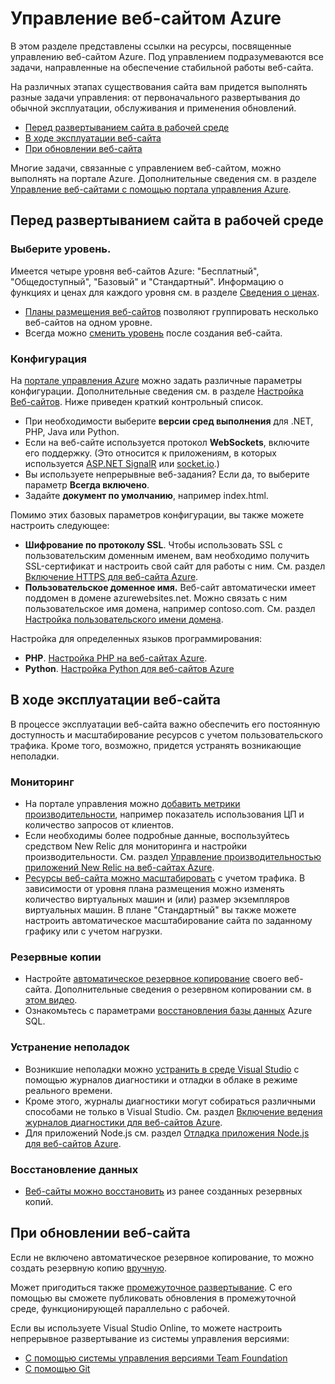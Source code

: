 ﻿<properties title="Manage an Azure website" pageTitle="Управление веб-сайтом Azure" description="Links to resources for managing a Microsoft Azure website." services="web-sites" solutions="web" documentationCenter="" authors="mwasson" videoId="" scriptId="" manager="wpickett" />

<tags ms.service="web-sites" ms.workload="web" ms.tgt_pltfrm="na" ms.devlang="na" ms.topic="article" ms.date="09/16/2014" ms.author="mwasson" />

# Управление веб-сайтом Azure

В этом разделе представлены ссылки на ресурсы, посвященные управлению веб-сайтом Azure. Под управлением подразумеваются все задачи, направленные на обеспечение стабильной работы веб-сайта. 

На различных этапах существования сайта вам придется выполнять разные задачи управления: от первоначального развертывания до обычной эксплуатации, обслуживания и применения обновлений.

- [Перед развертыванием сайта в рабочей среде]
- [В ходе эксплуатации веб-сайта]
- [При обновлении веб-сайта]

Многие задачи, связанные с управлением веб-сайтом, можно выполнять на портале Azure. Дополнительные сведения см. в разделе [Управление веб-сайтами с помощью портала управления Azure](http://azure.microsoft.com/ru-ru/documentation/articles/web-sites-manage/).

## Перед развертыванием сайта в рабочей среде

### Выберите уровень.

Имеется четыре уровня веб-сайтов Azure: "Бесплатный", "Общедоступный", "Базовый" и "Стандартный". Информацию о функциях и ценах для каждого уровня см. в разделе [Сведения о ценах](http://azure.microsoft.com/ru-ru/pricing/details/websites/). 

- [Планы размещения веб-сайтов](http://azure.microsoft.com/ru-ru/documentation/articles/azure-web-sites-web-hosting-plans-in-depth-overview) позволяют группировать несколько веб-сайтов на одном уровне.
- Всегда можно [сменить уровень](http://azure.microsoft.com/ru-ru/documentation/articles/web-sites-scale/) после создания веб-сайта.

### Конфигурация

На [портале управления Azure](https://manage.windowsazure.com/) можно задать различные параметры конфигурации. Дополнительные сведения см. в разделе [Настройка Веб-сайтов](http://azure.microsoft.com/ru-ru/documentation/articles/web-sites-configure/). Ниже приведен краткий контрольный список.

- При необходимости выберите **версии сред выполнения** для .NET, PHP, Java или Python.
- Если на веб-сайте используется протокол **WebSockets**, включите его поддержку. (Это относится к приложениям, в которых используется [ASP.NET SignalR](http://www.asp.net/signalr) или [socket.io](http://azure.microsoft.com/ru-ru/documentation/articles/web-sites-nodejs-chat-app-socketio/).)
- Вы используете непрерывные веб-задания? Если да, то выберите параметр **Всегда включено**.
- Задайте **документ по умолчанию**, например index.html.

Помимо этих базовых параметров конфигурации, вы также можете настроить следующее:

- **Шифрование по протоколу SSL**. Чтобы использовать SSL с пользовательским доменным именем, вам необходимо получить SSL-сертификат и настроить свой сайт для работы с ним. См. раздел [Включение HTTPS для веб-сайта Azure](http://azure.microsoft.com/ru-ru/documentation/articles/web-sites-configure-ssl-certificate/).
- **Пользовательское доменное имя.** Веб-сайт автоматически имеет поддомен в домене azurewebsites.net. Можно связать с ним пользовательское имя домена, например contoso.com. См. раздел [Настройка пользовательского имени домена](http://azure.microsoft.com/ru-ru/documentation/articles/web-sites-custom-domain-name/).

Настройка для определенных языков программирования:

- **PHP**. [Настройка PHP на веб-сайтах Azure](http://azure.microsoft.com/ru-ru/documentation/articles/web-sites-php-configure/).
- **Python**. [Настройка Python для веб-сайтов Azure](http://azure.microsoft.com/ru-ru/documentation/articles/web-sites-python-configure/)


## В ходе эксплуатации веб-сайта

В процессе эксплуатации веб-сайта важно обеспечить его постоянную доступность и масштабирование ресурсов с учетом пользовательского трафика. Кроме того, возможно, придется устранять возникающие неполадки.

### Мониторинг

- На портале управления можно [добавить метрики производительности](http://azure.microsoft.com/ru-ru/documentation/articles/web-sites-monitor), например показатель использования ЦП и количество запросов от клиентов.
- Если необходимы более подробные данные, воспользуйтесь средством New Relic для мониторинга и настройки производительности. См. раздел [Управление производительностью приложений New Relic на веб-сайтах Azure](http://azure.microsoft.com/ru-ru/documentation/articles/store-new-relic-web-sites-dotnet-application-performance-management/).
- [Ресурсы веб-сайта можно масштабировать](http://azure.microsoft.com/ru-ru/documentation/articles/web-sites-scale/) с учетом трафика. В зависимости от уровня плана размещения можно изменять количество виртуальных машин и (или) размер экземпляров виртуальных машин. В плане "Стандартный" вы также можете настроить автоматическое масштабирование сайта по заданному графику или с учетом нагрузки. 
 
### Резервные копии

- Настройте [автоматическое резервное копирование](http://azure.microsoft.com/ru-ru/documentation/articles/web-sites-backup/) своего веб-сайта. Дополнительные сведения о резервном копировании см. в [этом видео](http://azure.microsoft.com/ru-ru/documentation/videos/azure-websites-automatic-and-easy-backup/).
- Ознакомьтесь с параметрами [восстановления базы данных](http://msdn.microsoft.com/ru-ru/library/azure/hh852669.aspx) Azure SQL.

### Устранение неполадок

- Возникшие неполадки можно [устранить в среде Visual Studio](http://azure.microsoft.com/ru-ru/documentation/articles/web-sites-dotnet-troubleshoot-visual-studio/#remotedebug) с помощью журналов диагностики и отладки в облаке в режиме реального времени. 
- Кроме этого, журналы диагностики могут собираться различными способами не только в Visual Studio. См. раздел [Включение ведения журналов диагностики для веб-сайтов Azure](http://azure.microsoft.com/ru-ru/documentation/articles/web-sites-enable-diagnostic-log/).
- Для приложений Node.js см. раздел [Отладка приложения Node.js для веб-сайтов Azure](http://azure.microsoft.com/ru-ru/documentation/articles/web-sites-nodejs-debug/).

### Восстановление данных

- [Веб-сайты можно восстановить](http://azure.microsoft.com/ru-ru/documentation/articles/web-sites-restore/) из ранее созданных резервных копий.


## При обновлении веб-сайта

Если не включено автоматическое резервное копирование, то можно создать резервную копию [вручную](http://azure.microsoft.com/ru-ru/documentation/articles/web-sites-backup/).

Может пригодиться также [промежуточное развертывание](http://azure.microsoft.com/ru-ru/documentation/articles/web-sites-staged-publishing/). С его помощью вы сможете публиковать обновления в промежуточной среде, функционирующей параллельно с рабочей. 

Если вы используете Visual Studio Online, то можете настроить непрерывное развертывание из системы управления версиями:

- [С помощью системы управления версиями Team Foundation](http://azure.microsoft.com/ru-ru/documentation/articles/cloud-services-continuous-delivery-use-vso/) 
- [С помощью Git](http://azure.microsoft.com/ru-ru/documentation/articles/cloud-services-continuous-delivery-use-vso-git/)
 

 
<!-- Anchors. -->


[Перед развертыванием сайта в рабочей среде]: #before-you-deploy-your-site-to-production
[В ходе эксплуатации веб-сайта]: #while-your-website-is-running
[При обновлении веб-сайта]: #when-you-update-your-website

 
